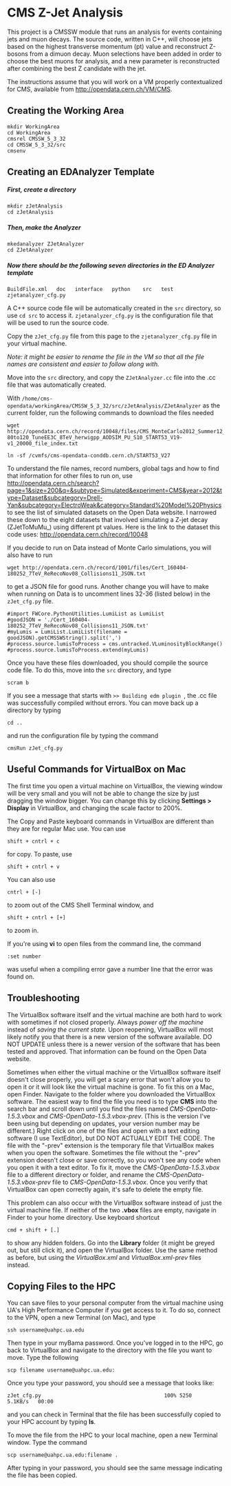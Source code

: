 # CMS Z-Jet Analysis

This project is a CMSSW module that runs an analysis for events containing jets and muon decays. The source code, written in C++, will choose jets based on the highest transverse momentum (pt) value and reconstruct Z-bosons from a dimuon decay. Muon selections have been added in order to choose the best muons for analysis, and a new parameter is reconstructed after combining the best Z candidate with the jet. 

The instructions assume that you will work on a VM properly contextualized for CMS, available from http://opendata.cern.ch/VM/CMS.

## Creating the Working Area 
```
mkdir WorkingArea
cd WorkingArea
cmsrel CMSSW_5_3_32
cd CMSSW_5_3_32/src
cmsenv
```

## Creating an EDAnalyzer Template

##### First, create a directory
```
mkdir zJetAnalysis
cd zJetAnalysis
```
##### Then, make the Analyzer
```
mkedanalyzer ZJetAnalyzer
cd ZJetAnalyzer
```
##### Now there should be the following seven directories in the ED Analyzer template
```
BuildFile.xml   doc   interface   python    src   test    zjetanalyzer_cfg.py
```
A C++ source code file will be automatically created in the `src` directory, so use `cd src` to access it. `zjetanalyzer_cfg.py` is the configuration file that will be used to run the source code. 

Copy the `zJet_cfg.py` file from this page to the `zjetanalyzer_cfg.py` file in your virtual machine. 

*Note: it might be easier to rename the file in the VM so that all the file names are consistent and easier to follow along with.*

Move into the `src` directory, and copy the `ZJetAnalyzer.cc` file into the .cc file that was automatically created. 

With `/home/cms-opendata/workingArea/CMSSW_5_3_32/src/zJetAnalysis/ZJetAnalyzer` as the current folder, run the following commands to download the files needed
```
wget http://opendata.cern.ch/record/10048/files/CMS_MonteCarlo2012_Summer12_DR53X_ZJetToMuMu_Pt-80to120_TuneEE3C_8TeV_herwigpp_AODSIM_PU_S10_START53_V19-v1_20000_file_index.txt

ln -sf /cvmfs/cms-opendata-conddb.cern.ch/START53_V27
```

To understand the file names, record numbers, global tags and how to find that information for other files to run on, use http://opendata.cern.ch/search?page=1&size=200&q=&subtype=Simulated&experiment=CMS&year=2012&type=Dataset&subcategory=Drell-Yan&subcategory=ElectroWeak&category=Standard%20Model%20Physics to see the list of simulated datasets on the Open Data website. I narrowed these down to the eight datasets that involved simulating a Z-jet decay (ZJetToMuMu_) using different pt values. Here is the link to the dataset this code uses: http://opendata.cern.ch/record/10048

If you decide to run on Data instead of Monte Carlo simulations, you will also have to run 
```
wget http://opendata.cern.ch/record/1001/files/Cert_160404-180252_7TeV_ReRecoNov08_Collisions11_JSON.txt
```
to get a JSON file for good runs. Another change you will have to make when running on Data is to uncomment lines 32-36 (listed below) in the `zJet_cfg.py` file.
```
#import FWCore.PythonUtilities.LumiList as LumiList 
#goodJSON = './Cert_160404-180252_7TeV_ReRecoNov08_Collisions11_JSON.txt' 
#myLumis = LumiList.LumiList(filename = goodJSON).getCMSSWString().split(',') 
#process.source.lumisToProcess = cms.untracked.VLuminosityBlockRange() 
#process.source.lumisToProcess.extend(myLumis)
```

Once you have these files downloaded, you should compile the source code file. To do this, move into the `src` directory, and type
```
scram b
```
If you see a message that starts with `>> Building edm plugin `, the .cc file was successfully compiled without errors. You can move back up a directory by typing
```
cd ..
```
and run the configuration file by typing the command
```
cmsRun zJet_cfg.py
```
## Useful Commands for VirtualBox on Mac
The first time you open a virtual machine on VirtualBox, the viewing window will be very small and you will not be able to change the size by just dragging the window bigger. You can change this by clicking **Settings > Display** in VirtualBox, and changing the scale factor to 200%. 

The Copy and Paste keyboard commands in VirtualBox are different than they are for regular Mac use. You can use 
```
shift + cntrl + c
```
for copy. To paste, use 
```
shift + cntrl + v
```
You can also use 
``` 
cntrl + [-]
```
to zoom out of the CMS Shell Terminal window, and 
```
shift + cntrl + [+]
```
to zoom in.

If you're using **vi** to open files from the command line, the command
``` 
:set number
```
was useful when a compiling error gave a number line that the error was found on. 

## Troubleshooting
The VirtualBox software itself and the virtual machine are both hard to work with sometimes if not closed properly. Always *power off the machine* instead of *saving the current state.* 
Upon reopening, VirtualBox will most likely notify you that there is a new version of the software available. DO NOT UPDATE unless there is a newer version of the software that has been tested and approved. That information can be found on the Open Data website. 

Sometimes when either the virtual machine or the VirtualBox software itself doesn't close properly, you will get a scary error that won't allow you to open it or it will look like the virtual machine is gone. To fix this on a Mac, open Finder. Navigate to the folder where you downloaded the VirtualBox software. The easiest way to find the file you need is to type **CMS** into the search bar and scroll down until you find the files named *CMS-OpenData-1.5.3.vbox* and *CMS-OpenData-1.5.3.vbox-prev*. (This is the version I've been using but depending on updates, your version number may be different.) Right click on one of the files and open with a text editing software (I use TextEditor), but DO NOT ACTUALLY EDIT THE CODE. The file with the "-prev" extension is the temporary file that VirtualBox makes when you open the software. Sometimes the file without the "-prev" extension doesn't close or save correctly, so you won't see any code when you open it with a text editor. To fix it, move the *CMS-OpenData-1.5.3.vbox* file to a different directory or folder, and rename the *CMS-OpenData-1.5.3.vbox-prev* file to *CMS-OpenData-1.5.3.vbox*. Once you verify that VirtualBox can open correctly again, it's safe to delete the empty file.

This problem can also occur with the VirtualBox software instead of just the virtual machine file. If neither of the two **.vbox** files are empty, navigate in Finder to your home directory. Use keyboard shortcut
```
cmd + shift + [.]
```
to show any hidden folders. Go into the **Library** folder (it might be greyed out, but still click it), and open the VirtualBox folder. Use the same method as before, but using the *VirtualBox.xml* and *VirtualBox.xml-prev* files instead. 


## Copying Files to the HPC
You can save files to your personal computer from the virtual machine using UA's High Performance Computer if you get access to it. To do so, connect to the VPN, open a new Terminal (on Mac), and type
```
ssh username@uahpc.ua.edu
```
Then type in your myBama password. 
Once you've logged in to the HPC, go back to VirtualBox and navigate to the directory with the file you want to move. Type the following
```
scp filename username@uahpc.ua.edu:
```
Once you type your password, you should see a message that looks like:
```
zJet_cfg.py                                        100% 5250     5.1KB/s   00:00
```
and you can check in Terminal that the file has been successfully copied to your HPC account by typing **ls**.

To move the file from the HPC to your local machine, open a new Terminal window. Type the command
```
scp username@uahpc.ua.edu:filename .
```
After typing in your password, you should see the same message indicating the file has been copied. 
